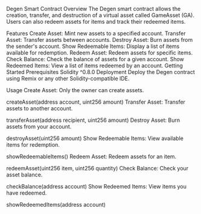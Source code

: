 Degen Smart Contract
Overview
The Degen smart contract allows the creation, transfer, and destruction of a virtual asset called GameAsset (GA). Users can also redeem assets for items and track their redeemed items.

Features
Create Asset: Mint new assets to a specified account.
Transfer Asset: Transfer assets between accounts.
Destroy Asset: Burn assets from the sender's account.
Show Redeemable Items: Display a list of items available for redemption.
Redeem Asset: Redeem assets for specific items.
Check Balance: Check the balance of assets for a given account.
Show Redeemed Items: View a list of items redeemed by an account.
Getting Started
Prerequisites
Solidity ^0.8.0
Deployment
Deploy the Degen contract using Remix or any other Solidity-compatible IDE.

Usage
Create Asset: Only the owner can create assets.


createAsset(address account, uint256 amount)
Transfer Asset: Transfer assets to another account.

transferAsset(address recipient, uint256 amount)
Destroy Asset: Burn assets from your account.


destroyAsset(uint256 amount)
Show Redeemable Items: View available items for redemption.


showRedeemableItems()
Redeem Asset: Redeem assets for an item.


redeemAsset(uint256 item, uint256 quantity)
Check Balance: Check your asset balance.

checkBalance(address account)
Show Redeemed Items: View items you have redeemed.


showRedeemedItems(address account)
